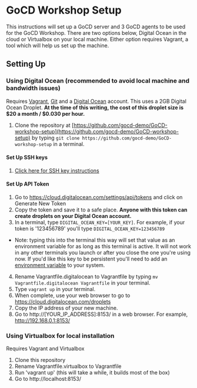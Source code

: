 # GoCD Workshop Setup

This instructions will set up a GoCD server and 3 GoCD agents to be used for the GoCD Workshop. There are two options below, Digital Ocean in the cloud or Virtualbox on your local machine. Either option requires Vagrant, a tool which will help us set up the machine.

## Setting Up

### Using Digital Ocean (recommended to avoid local machine and bandwidth issues)

Requires [Vagrant](https://www.vagrantup.com/), [Git](https://git-scm.com/) and a [Digital Ocean](https://www.digitalocean.com/) account. This uses a 2GB Digital Ocean Droplet. __At the time of this writing, the cost of this droplet size is $20 a month / $0.030 per hour.__

1. Clone the repository at [https://github.com/gocd-demo/GoCD-workshop-setup](https://github.com/gocd-demo/GoCD-workshop-setup) by typing `git clone https://github.com/gocd-demo/GoCD-workshop-setup` in a terminal.

#### Set Up SSH keys

1. [Click here for SSH key instructions](basic.md)

#### Set Up API Token

1. Go to https://cloud.digitalocean.com/settings/api/tokens and click on Generate New Token
2. Copy the token and save it to a safe place. __Anyone with this token can create droplets on your Digital Ocean account.__
3. In a terminal, type `DIGITAL_OCEAN_KEY=[YOUR_KEY]`. For example, if your token is '123456789' you'll type `DIGITAL_OCEAN_KEY=123456789`
  * Note: typing this into the terminal this way will set that value as an environment variable for as long as this terminal is active. It will not work in any other terminals you launch or after you close the one you're using now. If you'd like this key to be persistent you'll need to add an [environment variable](https://en.wikipedia.org/wiki/Environment_variable) to your system.
4. Rename Vagrantfile.digitalocean to Vagrantfile by typing `mv Vagrantfile.digitalocean Vagrantfile` in your terminal.
5. Type `vagrant up` in your terminal.
6. When complete, use your web browser to go to https://cloud.digitalocean.com/droplets
7. Copy the IP address of your new machine.
8. Go to http://[YOUR_IP_ADDRESS]:8153/ in a web browser. For example, http://192.168.0.1:8153/

### Using Virtualbox for local installation

Requires Vagrant and Virtualbox

1. Clone this repository
2. Rename Vagrantfile.virtualbox to Vagrantfile
3. Run 'vagrant up' (this will take a while, it builds most of the box)
4. Go to http://localhost:8153/
